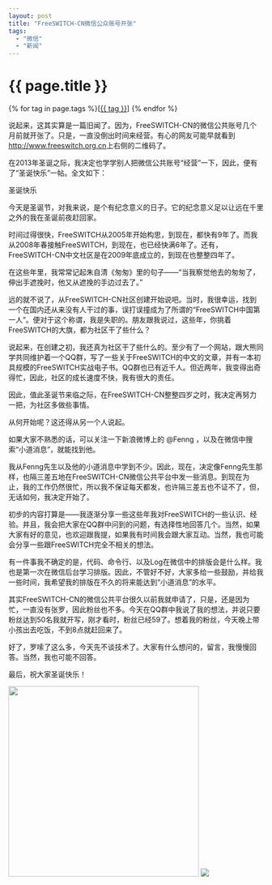 ```yaml
---
layout: post
title: "FreeSWITCH-CN微信公众账号开张"
tags:
  - "微信"
  - "新闻"
---
```


# {{ page.title }}

<div class="tags">
{% for tag in page.tags %}[<a class="tag" href="/tags.html#{{ tag }}">{{ tag }}</a>] {% endfor %}
</div>

说起来，这其实算是一篇旧闻了。因为，FreeSWITCH-CN的微信公共账号几个月前就开张了。只是，一直没倒出时间来经营。有心的网友可能早就看到<http://www.freeswitch.org.cn>上右侧的二维码了。

在2013年圣诞之际，我决定也学学别人把微信公共账号“经营”一下，因此，便有了“圣诞快乐”一帖。全文如下：

圣诞快乐

今天是圣诞节，对我来说，是个有纪念意义的日子。它的纪念意义足以让远在千里之外的我在圣诞前夜赶回家。

时间过得很快，FreeSWITCH从2005年开始构思，到现在，都快有9年了。而我从2008年春接触FreeSWITCH，到现在，也已经快满6年了。还有，FreeSWITCH-CN中文社区是在2009年底成立的，到现在也整整四年了。

在这些年里，我常常记起朱自清《匆匆》里的句子——“当我察觉他去的匆匆了，伸出手遮挽时，他又从遮挽的手边过去了。”

远的就不说了，从FreeSWITCH-CN社区创建开始说吧。当时，我很幸运，找到一个在国内还从来没有人干过的事，误打误撞成为了所谓的“FreeSWITCH中国第一人”。便对于这个称谓，我是失职的。朋友跟我说过，这些年，你挑着FreeSWITCH的大旗，都为社区干了些什么？

说起来，在创建之初，我还真为社区干了些什么的。至少有了一个网站，跟大熊同学共同维护着一个QQ群，写了一些关于FreeSWITCH的中文的文章，并有一本初具规模的FreeSWITCH实战电子书。QQ群也已有近千人。但近两年，我变得出奇得忙，因此，社区的成长速度不快，我有很大的责任。

因此，值此圣诞节来临之际，在FreeSWITCH-CN整整四岁之时，我决定再努力一把，为社区多做些事情。

从何开始呢？这还得从另一个人说起。

如果大家不熟悉的话，可以关注一下新浪微博上的 @Fenng ，以及在微信中搜索“小道消息”，就能找到他。

我从Fenng先生以及他的小道消息中学到不少。因此，现在，决定像Fenng先生那样，也隔三差五地在FreeSWITCH-CN微信公共平台中发一些消息。到现在为止，我的工作仍然很忙，所以我不保证每天都发，也许隔三差五也不证不了，但，无话如何，我决定开始了。

初步的内容打算是——我逐渐分享一些这些年我对FreeSWITCH的一些认识、经验。并且，我会把大家在QQ群中问到的问题，有选择性地回答几个。当然，如果大家有好的意见，也欢迎跟我提，如果我有时间我会跟大家互动。当然，我也可能会分享一些跟FreeSWITCH完全不相关的想法。

有一件事我不确定的是，代码、命令行、以及Log在微信中的排版会是什么样。我也是第一次在微信后台学习排版。因此，不管好不好，大家多给一些鼓励，并给我一些时间，我希望我的排版在不久的将来能达到“小道消息”的水平。

其实FreeSWITCH-CN的微信公共平台很久以前我就申请了，只是，还是因为忙，一直没有张罗，因此粉丝也不多。今天在QQ群中我说了我的想法，并说只要粉丝达到50名我就开写，刚才看时，粉丝已经59了。想着我的粉丝，今天晚上带小孩出去吃饭，不到8点就赶回来了。

好了，罗嗦了这么多，今天先不谈技术了。大家有什么想问的，留言，我慢慢回答。当然，我也可能不回答。

最后，祝大家圣诞快乐！

<img width="376" src="http://www.freeswitch.org.cn/images/fscn.png"/>
<img src="http://www.freeswitch.org.cn/images/qrcode_for_FreeSWITCH-CN-wechat.jpg">
